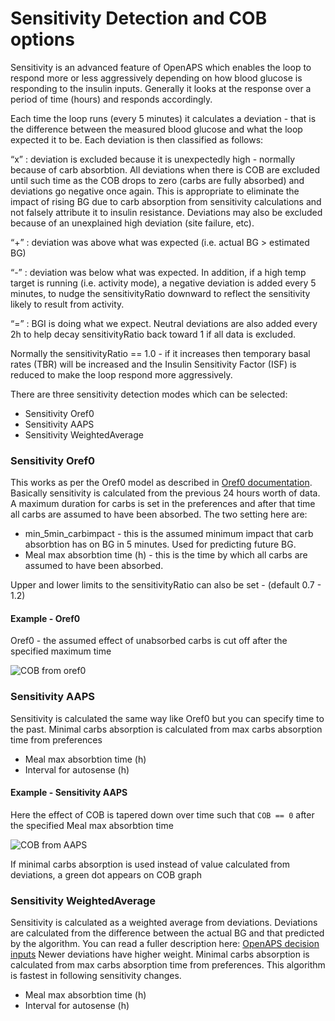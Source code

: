 # Sensitivity Detection and COB options

Sensitivity is an advanced feature of OpenAPS which enables the loop to respond more or less aggressively depending on how blood glucose is responding to the insulin inputs. Generally it looks at the response over a period of time (hours) and responds accordingly.

Each time the loop runs (every 5 minutes) it calculates a deviation - that is the difference between the measured blood glucose and what the loop expected it to be. Each deviation is then classified as follows:

“x” : deviation is excluded because it is unexpectedly high - normally because of carb absorbtion. All deviations when there is COB are excluded until such time as the COB drops to zero (carbs are fully absorbed) and deviations go negative once again. This is appropriate to eliminate the impact of rising BG due to carb absorption from sensitivity calculations and not falsely attribute it to insulin resistance. Deviations may also be excluded because of an unexplained high deviation (site failure, etc).

“+” : deviation was above what was expected (i.e. actual BG > estimated BG)

“-” : deviation was below what was expected. In addition, if a high temp target is running (i.e. activity mode), a negative deviation is added every 5 minutes, to nudge the sensitivityRatio downward to reflect the sensitivity likely to result from activity.

“=” : BGI is doing what we expect. Neutral deviations are also added every 2h to help decay sensitivityRatio back toward 1 if all data is excluded.

Normally the sensitivityRatio == 1.0 - if it increases then temporary basal rates (TBR) will be increased and the Insulin Sensitivity Factor (ISF) is reduced to make the loop respond more aggressively.

There are three sensitivity detection modes which can be selected:

  * Sensitivity Oref0
  * Sensitivity AAPS
  * Sensitivity WeightedAverage

### Sensitivity Oref0

This works as per the Oref0 model as described in [Oref0 documentation](https://openaps.readthedocs.io/en/latest/docs/Customize-Iterate/autosens.html#auto-sensitivity-mode-autosens). Basically sensitivity is calculated from the previous 24 hours worth of data. A maximum duration for carbs is set in the preferences and after that time all carbs are assumed to have been absorbed. The two setting here are:

  * min_5min_carbimpact - this is the assumed minimum impact that carb absorbtion has on BG in 5 minutes. Used for predicting future BG.
  * Meal max absorbtion time (h) - this is the time by which all carbs are assumed to have been absorbed.

Upper and lower limits to the sensitivityRatio can also be set - (default 0.7 - 1.2)

#### Example - Oref0

Oref0 - the assumed effect of unabsorbed carbs is cut off after the specified maximum time

![COB from oref0](../images/cob_oref0.png)

### Sensitivity AAPS

Sensitivity is calculated the same way like Oref0 but you can specify time to the past. Minimal carbs absorption is calculated from max carbs absorption time from preferences

  * Meal max absorbtion time (h)
  * Interval for autosense (h)
  
#### Example - Sensitivity AAPS

Here the effect of COB is tapered down over time such that `COB == 0` after the specified Meal max absorbtion time

![COB from AAPS](../images/cob_aaps.png)

If minimal carbs absorption is used instead of value calculated from deviations, a green dot appears on COB graph


### Sensitivity WeightedAverage

Sensitivity is calculated as a weighted average from deviations. Deviations are calculated from the difference between the actual BG and that predicted by the algorithm. You can read a fuller description here: [OpenAPS decision inputs](https://openaps.readthedocs.io/en/latest/docs/While%20You%20Wait%20For%20Gear/Understand-determine-basal.html#openaps-decision-inputs) Newer deviations have higher weight. Minimal carbs absorption is calculated from max carbs absorption time from preferences. This algorithm is fastest in following sensitivity changes.


  * Meal max absorbtion time (h)
  * Interval for autosense (h)


